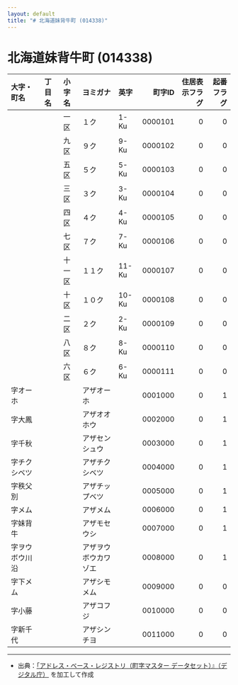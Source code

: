 ```yaml
---
layout: default
title: "# 北海道妹背牛町 (014338)"
---
```


# 北海道妹背牛町 (014338)

| 大字・町名 | 丁目名 | 小字名 | ヨミガナ | 英字 | 町字ID | 住居表示フラグ | 起番フラグ |
|:--------|:------|:------|:-----------------|:---------------------|--------:|----------:|--------:|
|  |  | 一区 | １ク | 1-Ku | 0000101 | 0 | 0 |
|  |  | 九区 | ９ク | 9-Ku | 0000102 | 0 | 0 |
|  |  | 五区 | ５ク | 5-Ku | 0000103 | 0 | 0 |
|  |  | 三区 | ３ク | 3-Ku | 0000104 | 0 | 0 |
|  |  | 四区 | ４ク | 4-Ku | 0000105 | 0 | 0 |
|  |  | 七区 | ７ク | 7-Ku | 0000106 | 0 | 0 |
|  |  | 十一区 | １１ク | 11-Ku | 0000107 | 0 | 0 |
|  |  | 十区 | １０ク | 10-Ku | 0000108 | 0 | 0 |
|  |  | 二区 | ２ク | 2-Ku | 0000109 | 0 | 0 |
|  |  | 八区 | ８ク | 8-Ku | 0000110 | 0 | 0 |
|  |  | 六区 | ６ク | 6-Ku | 0000111 | 0 | 0 |
| 字オーホ |  |  | アザオーホ |  | 0001000 | 0 | 1 |
| 字大鳳 |  |  | アザオオホウ |  | 0002000 | 0 | 1 |
| 字千秋 |  |  | アザセンシュウ |  | 0003000 | 0 | 1 |
| 字チクシベツ |  |  | アザチクシベツ |  | 0004000 | 0 | 1 |
| 字秩父別 |  |  | アザチップベツ |  | 0005000 | 0 | 1 |
| 字メム |  |  | アザメム |  | 0006000 | 0 | 1 |
| 字妹背牛 |  |  | アザモセウシ |  | 0007000 | 0 | 1 |
| 字ヲウボウ川沿 |  |  | アザヲウボウカワゾエ |  | 0008000 | 0 | 1 |
| 字下メム |  |  | アザシモメム |  | 0009000 | 0 | 0 |
| 字小藤 |  |  | アザコフジ |  | 0010000 | 0 | 0 |
| 字新千代 |  |  | アザシンチヨ |  | 0011000 | 0 | 0 |

---

- 出典：[「アドレス・ベース・レジストリ（町字マスター データセット）』（デジタル庁）](https://www.digital.go.jp/policies/base_registry_address/) を加工して作成